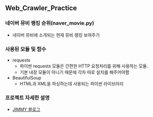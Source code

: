 ## Web_Crawler_Practice
### 네이버 뮤비 랭킹 순위(naver_movie.py)
* 네이버 뮤비에 소개되는 현재 뮤비 랭킹 보여주기
### 사용된 모듈 및 함수
* requests
  * 파이썬 requests 모듈은 간편한 HTTP 요청처리를 위해 사용하는 모듈.
  * 기본 내장 모듈이 아니기 때문에 각자 따로 설치를 해주어야함
* BeautifulSoup
  * HTML과 XML을 파싱하는데 사용되는 파이썬 라이브러리
### 프로젝트 자세한 설명
  * [JIMMY 블로그](http://nackwon.tistory.com/115?category=801105) 
